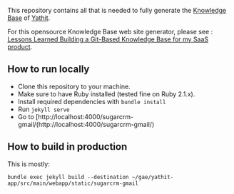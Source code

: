 This repository contains all that is needed to fully generate the [Knowledge Base](https://www.yathit.com/sugarcrm-gmail/) of [Yathit](https://www.yathit.com).

For this opensource Knowledge Base web site generator, please see : [Lessons Learned Building a Git-Based Knowledge Base for my SaaS product](https://www.wisecashhq.com/blog/lessons-learned-creating-a-git-based-knowledge-base-for-my-saas-product).


## How to run locally

* Clone this repository to your machine.
* Make sure to have Ruby installed (tested fine on Ruby 2.1.x).
* Install required dependencies with `bundle install`
* Run `jekyll serve`
* Go to [http://localhost:4000/sugarcrm-gmail/(http://localhost:4000/sugarcrm-gmail/)

## How to build in production

This is mostly:


    bundle exec jekyll build --destination ~/gae/yathit-app/src/main/webapp/static/sugarcrm-gmail


